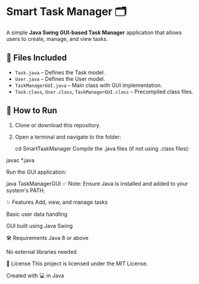 # Smart Task Manager 🗂️

A simple **Java Swing GUI-based Task Manager** application that allows users to create, manage, and view tasks.

## 📁 Files Included

- `Task.java` – Defines the Task model.
- `User.java` – Defines the User model.
- `TaskManagerGUI.java` – Main class with GUI implementation.
- `Task.class`, `User.class`, `TaskManagerGUI.class` – Precompiled class files.

## 🚀 How to Run

1. Clone or download this repository.
2. Open a terminal and navigate to the folder:


   cd SmartTaskManager
Compile the .java files (if not using .class files):

javac *.java

Run the GUI application:

java TaskManagerGUI
✅ Note: Ensure Java is installed and added to your system's PATH.

✨ Features
Add, view, and manage tasks

Basic user data handling

GUI built using Java Swing

🛠 Requirements
Java 8 or above

No external libraries needed

📄 License
This project is licensed under the MIT License.

Created with 💻 in Java
